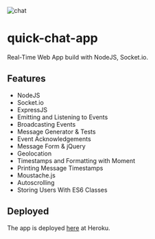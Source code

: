 ![chat](https://user-images.githubusercontent.com/13827656/27255370-0490714e-53a6-11e7-8003-e5403ef9131f.jpg)

# quick-chat-app
Real-Time Web App build with NodeJS, Socket.io.

## Features
- NodeJS
- Socket.io
- ExpressJS
- Emitting and Listening to Events
- Broadcasting Events
- Message Generator & Tests
- Event Acknowledgements
- Message Form & jQuery
- Geolocation
- Timestamps and Formatting with Moment
- Printing Message Timestamps
- Moustache.js
- Autoscrolling
- Storing Users With ES6 Classes

## Deployed
The app is deployed [here](https://sheltered-meadow-98013.herokuapp.com/) at Heroku.


